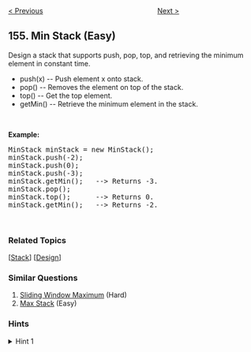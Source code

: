 <!--|This file generated by command(leetcode description); DO NOT EDIT.    |-->
<!--+----------------------------------------------------------------------+-->
<!--|@author    openset <openset.wang@gmail.com>                           |-->
<!--|@link      https://github.com/openset                                 |-->
<!--|@home      https://github.com/openset/leetcode                        |-->
<!--+----------------------------------------------------------------------+-->

[< Previous](https://github.com/openset/leetcode/tree/master/problems/find-minimum-in-rotated-sorted-array-ii "Find Minimum in Rotated Sorted Array II")
　　　　　　　　　　　　　　　　
[Next >](https://github.com/openset/leetcode/tree/master/problems/binary-tree-upside-down "Binary Tree Upside Down")

## 155. Min Stack (Easy)

<p>Design a stack that supports push, pop, top, and retrieving the minimum element in constant time.</p>

<ul>
	<li>push(x) -- Push element x onto stack.</li>
	<li>pop() -- Removes the element on top of the stack.</li>
	<li>top() -- Get the top element.</li>
	<li>getMin() -- Retrieve the minimum element in the stack.</li>
</ul>

<p>&nbsp;</p>

<p><b>Example:</b></p>

<pre>
MinStack minStack = new MinStack();
minStack.push(-2);
minStack.push(0);
minStack.push(-3);
minStack.getMin();   --&gt; Returns -3.
minStack.pop();
minStack.top();      --&gt; Returns 0.
minStack.getMin();   --&gt; Returns -2.
</pre>

<p>&nbsp;</p>

### Related Topics
  [[Stack](https://github.com/openset/leetcode/tree/master/tag/stack/README.md)]
  [[Design](https://github.com/openset/leetcode/tree/master/tag/design/README.md)]

### Similar Questions
  1. [Sliding Window Maximum](https://github.com/openset/leetcode/tree/master/problems/sliding-window-maximum) (Hard)
  1. [Max Stack](https://github.com/openset/leetcode/tree/master/problems/max-stack) (Easy)

### Hints
<details>
<summary>Hint 1</summary>
Consider each node in the stack having a minimum value. (Credits to @aakarshmadhavan)
</details>
